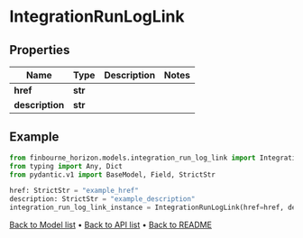 # IntegrationRunLogLink

## Properties
Name | Type | Description | Notes
------------ | ------------- | ------------- | -------------
**href** | **str** |  | 
**description** | **str** |  | 
## Example

```python
from finbourne_horizon.models.integration_run_log_link import IntegrationRunLogLink
from typing import Any, Dict
from pydantic.v1 import BaseModel, Field, StrictStr

href: StrictStr = "example_href"
description: StrictStr = "example_description"
integration_run_log_link_instance = IntegrationRunLogLink(href=href, description=description)

```

[Back to Model list](../README.md#documentation-for-models) &#8226; [Back to API list](../README.md#documentation-for-api-endpoints) &#8226; [Back to README](../README.md)

